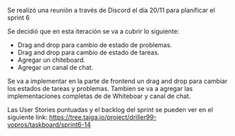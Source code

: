 Se realizó una reunión a través de Discord el día 20/11 para planificar el sprint 6

Se decidió que en esta iteración se va a cubrir lo siguiente:

* Drag and drop para cambio de estado de problemas.
* Drag and drop para cambio de estado de tareas.
* Agregar un chiteboard.
* Agregar un canal de chat.

Se va a implementar en la parte de frontend un drag and drop para cambiar los estados de tareas y problemas. Tambien se va a agregar las implementaciones completas de de Whiteboar y canal de chat.

Las User Stories puntuadas y el backlog del sprint se pueden ver en el siguiente link: 
https://tree.taiga.io/project/driller99-vopros/taskboard/sprint6-14